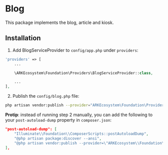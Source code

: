 # Blog

This package implements the blog, article and kiosk.

## Installation

1. Add BlogServiceProvider to `config/app.php` under `providers`:

```php
'providers' => [
    ...

    \ARKEcosystem\Foundation\Providers\BlogServiceProvider::class,

    ...
],
```

2. Publish the `config/blog.php` file:

```bash
php artisan vendor:publish --provider="ARKEcosystem\Foundation\Providers\BlogServiceProvider" --tag="config"
```

**Protip**: instead of running step 2 manually, you can add the following to your `post-autoload-dump` property in `composer.json`:

```json
"post-autoload-dump": [
    "Illuminate\\Foundation\\ComposerScripts::postAutoloadDump",
    "@php artisan package:discover --ansi",
    "@php artisan vendor:publish --provider=\"ARKEcosystem\\Foundation\\Providers\\BlogServiceProvider\" --tag=\"config\" --tag=\"blog-migrations\""
],
```
